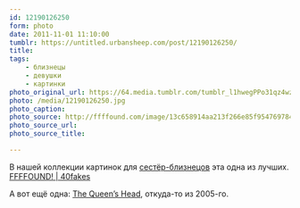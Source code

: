 ```yaml
---
id: 12190126250
form: photo
date: 2011-11-01 11:10:00
tumblr: https://untitled.urbansheep.com/post/12190126250/
title:
tags:
    - близнецы
    - девушки
    - картинки
photo_original_url: https://64.media.tumblr.com/tumblr_l1hwegPPo31qz4wzio1_400.jpg
photo: /media/12190126250.jpg
photo_caption: 
photo_source: http://ffffound.com/image/13c658914aa213f266e85f954769784bb0393244
photo_source_url:
photo_source_title:

---
```


<p>В нашей коллекции картинок для <a href="http://untitled.urbansheep.ru/tagged/%D0%B1%D0%BB%D0%B8%D0%B7%D0%BD%D0%B5%D1%86%D1%8B">сестёр-близнецов</a> эта одна из лучших. <a href="http://ffffound.com/image/13c658914aa213f266e85f954769784bb0393244">FFFFOUND! | 40fakes</a></p>

<p>А вот ещё одна: <a href="http://urbansheep.livejournal.com/1504774.html">The Queen’s Head</a>, откуда-то из 2005-го.</p>
